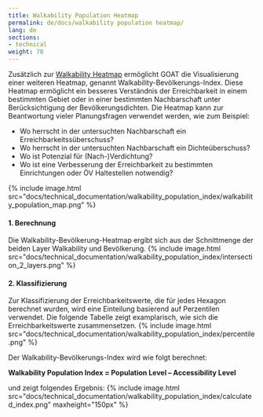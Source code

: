 ```yaml
---
title: Walkability Population Heatmap
permalink: de/docs/walkability population heatmap/
lang: de
sections:
- technical
weight: 70
---
```


Zusätzlich zur [Walkability Heatmap](https://www.open-accessibility.org/docs/heatmap/) ermöglicht GOAT die Visualisierung einer weiteren Heatmap, genannt Walkability-Bevölkerungs-Index. Diese Heatmap ermöglicht ein besseres Verständnis der Erreichbarkeit in einem bestimmten Gebiet oder in einer bestimmten Nachbarschaft unter Berücksichtigung der Bevölkerungsdichten. Die Heatmap kann zur Beantwortung vieler Planungsfragen verwendet werden, wie zum Beispiel:
- Wo herrscht in der untersuchten Nachbarschaft ein Erreichbarkeitssüberschuss?
- Wo herrscht in der untersuchten Nachbarschaft ein Dichteüberschuss?
- Wo ist Potenzial für (Nach-)Verdichtung? 
- Wo ist eine Verbesserung der Erreichbarkeit zu bestimmten Einrichtungen oder ÖV Haltestellen notwendig?

{% include image.html src="docs/technical_documentation/walkability_population_index/walkability_population_map.png" %}

#### 1. Berechnung
Die Walkability-Bevölkerung-Heatmap ergibt sich aus der Schnittmenge der beiden Layer Walkability und Bevölkerung.
{% include image.html src="docs/technical_documentation/walkability_population_index/intersection_2_layers.png" %}

#### 2. Klassifizierung
Zur Klassifizierung der Erreichbarkeitswerte, die für jedes Hexagon berechnet wurden, wird eine Einteilung basierend auf Perzentilen verwendet. Die folgende Tabelle zeigt examplarisch, wie sich die Erreichbarkeitswerte zusammensetzen.
{% include image.html src="docs/technical_documentation/walkability_population_index/percentile.png" %}

Der Walkability-Bevölkerungs-Index wird wie folgt berechnet:

<b> Walkability Population Index = Population Level – Accessibility Level </b>

und zeigt folgendes Ergebnis:
{% include image.html src="docs/technical_documentation/walkability_population_index/calculated_index.png" maxheight="150px" %}


